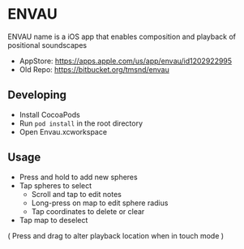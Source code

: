# ENVAU

ENVAU name is a iOS app that enables composition and playback of positional soundscapes

- AppStore: https://apps.apple.com/us/app/envau/id1202922995
- Old Repo: https://bitbucket.org/tmsnd/envau

## Developing

* Install CocoaPods
* Run ```pod install``` in the root directory
* Open Envau.xcworkspace


## Usage

- Press and hold to add new spheres
- Tap spheres to select
	- Scroll and tap to edit notes
	- Long-press on map to edit sphere radius
	- Tap coordinates to delete or clear
- Tap map to deselect

( Press and drag to alter playback location when in touch mode )
